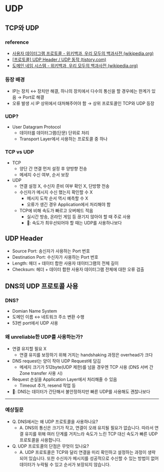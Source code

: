 # UDP

## TCP와 UDP

### 

### reference

- [사용자 데이터그램 프로토콜 - 위키백과, 우리 모두의 백과사전 (wikipedia.org)](https://ko.wikipedia.org/wiki/%EC%82%AC%EC%9A%A9%EC%9E%90_%EB%8D%B0%EC%9D%B4%ED%84%B0%EA%B7%B8%EB%9E%A8_%ED%94%84%EB%A1%9C%ED%86%A0%EC%BD%9C)
- [[프로토콜] UDP Header / UDP 동작 (tistory.com)](https://joycecoder.tistory.com/20)
- [도메인 네임 시스템 - 위키백과, 우리 모두의 백과사전 (wikipedia.org)](https://ko.wikipedia.org/wiki/%EB%8F%84%EB%A9%94%EC%9D%B8_%EB%84%A4%EC%9E%84_%EC%8B%9C%EC%8A%A4%ED%85%9C)

### 

### 등장 배경

- IP는 장치 ↔ 장치만 해결, 하나의 장치에서 다수의 통신을 할 경우에는 한계가 있음 → Port로 해결
- 오류 발생 시 IP 상위에서 대처해주어야 함 → 상위 프로토콜인 TCP와 UDP 등장

### 

### UDP?

- User Datagram Protocol
  - 데이터를 데이터그램(단문) 단위로 처리
  - Transport Layer에서 사용하는 프로토콜 중 하나

### TCP vs UDP

- TCP
  - 양단 간 연결 먼저 설정 후 양방향 전송
  - 메세지 수신 여부, 순서 보장
- UDP
  - 연결 설정 X, 수신자 준비 여부 확인 X, 단방향 전송
  - 수신자가 메시지 수신 했는지 확인할 수 X
    - 메시지 도착 순서 역시 예측할 수 X
    - 오류가 생긴 경우 Application에서 처리해야 함
  - TCP에 비해 속도가 빠르고 오버헤드 적음
    - 실시간 방송, 온라인 게임 등 끊기지 않아야 할 때 주로 사용
    - 🧠: 속도가 최우선되어야 할 때는 UDP를 사용하나보다

## UDP Header

- Source Port: 송신자가 사용하는 Port 번호
- Destination Port: 수신자가 사용하는 Port 번호
- Length: 헤더 + 데이터 합한 사용자 데이터그램의 전체 길이
- Checksum: 헤더 + 데이터 합한 사용자 데이터그램 전체에 대한 오류 검출

## 

## DNS의 UDP 프로토콜 사용

### DNS?

- Domian Name System
- 도메인 이름 ↔ 네트워크 주소 변환 수행
- 53번 port에서 UDP 사용

### 왜 unreliable한 UDP를 사용하는가?

- 연결 유지할 필요 X
  - 연결 유지를 보장하기 위해 거치는 handshaking 과정은 overhead가 크다
- DNS request는 양이 작아 UDP Request에 담김
  - 메세지 크기가 512byte(UDP 제한)를 넘을 경우엔 TCP 사용 (DNS 서버 간 Zone transfer 사용 시)
- Request 손실을 Application Layer에서 처리해줄 수 있음
  - Timeout 추가, resend 작업 등
- 🧠: DNS는 데이터가 간단해서 불안정하지만 빠른 UDP를 사용해도 괜찮나보다

---

### 예상질문

- Q. DNS에서는 왜 UDP 프로토콜을 사용하나요?
  - A. DNS의 통신은 크기가 작고, 연결이 오래 유지될 필요가 없습니다. 따라서 연결 유지를 위해 여러 단계를 거치느라 속도가 느린 TCP 대신 속도가 빠른 UDP 프로토콜을 사용합니다.
- Q. UDP 프로토콜의 단점은 무엇이 있나요?
  - A. UDP 프로토콜은 TCP와 달리 연결을 미리 확인하고 설정하는 과정이 생략되어 있습니다. 또한 수신자가 메시지를 성공적으로 수신할 수 있는 방법이 없어 데이터가 누락될 수 있고 순서가 보장되지 않습니다.

 
